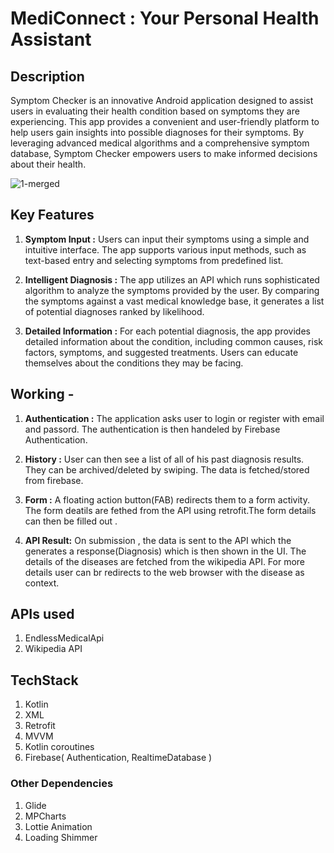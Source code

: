 # MediConnect : Your Personal Health Assistant
## Description
  Symptom Checker is an innovative Android application designed to assist users in evaluating their health condition based on symptoms they are experiencing. This app         provides a convenient and user-friendly platform to help users gain insights into possible diagnoses for their symptoms. By leveraging advanced medical algorithms and a     comprehensive symptom database, Symptom Checker empowers users to make informed decisions about their health.

![1-merged](https://github.com/AnuragRanjan2003/MediConnect/assets/100191258/039e62e4-e2ba-4643-8781-b893d93953b8)

## Key Features
   1. **Symptom Input :** Users can input their symptoms using a simple and intuitive interface. The app supports various input methods, such as text-based entry and  selecting symptoms from predefined list.
   
   2. **Intelligent Diagnosis :** The app utilizes an API which runs sophisticated algorithm to analyze the symptoms provided by the user. By comparing the symptoms against a vast medical knowledge base, it generates a list of potential diagnoses ranked by likelihood. 
   
   3. **Detailed Information :** For each potential diagnosis, the app provides detailed information about the condition, including common causes, risk factors, symptoms, and suggested treatments. Users can educate themselves about the conditions they may be facing.
   
   
   
   

 ## Working -
  1. **Authentication :** The application asks user to login or register with email and passord. The authentication is then handeled by Firebase Authentication.
  
  2. **History :** User can then see a list of all of his past diagnosis results. They can be archived/deleted by swiping. The data is fetched/stored from firebase.
  
  3. **Form :** A floating action button(FAB) redirects them to a form activity. The form deatils are fethed from the API using retrofit.The form details can then be filled out .
  
  4. **API Result:** On submission , the data is sent to the API which the generates a response(Diagnosis) which is then shown in the UI. The details of the diseases are fetched from the wikipedia API. For more details user can br redirects to the web browser with the disease as context.
  

## APIs used
 1. EndlessMedicalApi
 2. Wikipedia API

## TechStack
 1. Kotlin
 2. XML
 3. Retrofit
 4. MVVM
 5. Kotlin coroutines
 6. Firebase( Authentication, RealtimeDatabase )

  ###  Other Dependencies
 1. Glide
 2. MPCharts
 3. Lottie Animation
 4. Loading Shimmer
 

